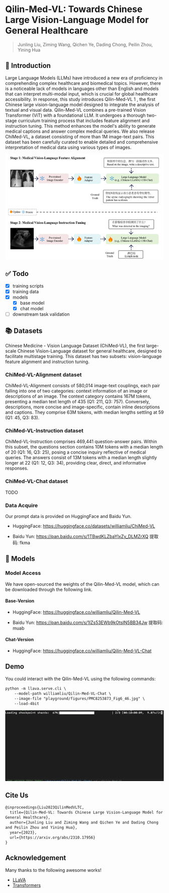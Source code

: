 # Qilin-Med-VL: Towards Chinese Large Vision-Language Model for General Healthcare

> Junling Liu, Ziming Wang, Qichen Ye, Dading Chong, Peilin Zhou, Yining Hua

## 📖 Introduction
Large Language Models (LLMs) have introduced a new era of proficiency in comprehending complex healthcare and biomedical topics. However, there is a noticeable lack of models in languages other than English and models that can interpret multi-modal input, which is crucial for global healthcare accessibility. In response, this study introduces Qilin-Med-VL 1 , the first Chinese large vision-language model designed to integrate the analysis of textual and visual data. Qilin-Med-VL combines a pre-trained Vision Transformer (ViT) with a foundational LLM. It undergoes a thorough two-stage curriculum training process that includes feature alignment and instruction tuning. This method enhances the model's ability to generate medical captions and answer complex medical queries. We also release ChiMed-VL, a dataset consisting of more than 1M image-text pairs. This dataset has been carefully curated to enable detailed and comprehensive interpretation of medical data using various types of images.

![overview](docs/flowchart.png)


## ✅ Todo

- [x] training scripts
- [x] training data
- [x] models
    - [x] base model
    - [x] chat model
- [ ] downstream task validation

## 📚 Datasets

Chinese Medicine - Vision Language Dataset (ChiMed-VL), the first large-scale Chinese Vision-Language dataset for general healthcare, designed to facilitate multistage training. This dataset has two subsets: vision-language feature alignment and instruction tuning.

### ChiMed-VL-Alignment dataset
ChiMed-VL-Alignment consists of 580,014 image-text couplings, each pair falling into one of two categories: context information of an image or descriptions of an image. The context category contains 167M tokens, presenting a median text length of 435 (Q1: 211, Q3: 757). Conversely, descriptions, more concise and image-specific, contain inline descriptions and captions. They comprise 63M tokens, with median lengths settling at 59 (Q1: 45, Q3: 83).

### ChiMed-VL-Instruction dataset
ChiMed-VL-Instruction comprises 469,441 question-answer pairs. Within this subset, the questions section contains 10M tokens with a median length of 20 (Q1: 16, Q3: 25), posing a concise inquiry reflective of medical queries. The answers consist of 13M tokens with a median length slightly longer at 22 (Q1: 12, Q3: 34), providing clear, direct, and informative responses.

### ChiMed-VL-Chat dataset
TODO

### Data Acquire
Our prompt data is provided on HuggingFace and Baidu Yun.

- HuggingFace: https://huggingface.co/datasets/williamliu/ChiMed-VL

- Baidu Yun: https://pan.baidu.com/s/1TBwdKLZbaYIxZy_DLMZrXQ 提取码: fkma

## 👨‍ Models

### Model Access
We have open-sourced the weights of the Qilin-Med-VL model, which can be downloaded through the following link.

#### Base-Version
- HuggingFace: https://huggingface.co/williamliu/Qilin-Med-VL

- Baidu Yun: https://pan.baidu.com/s/1lZs53EWb9kOtsIN5BB34Jw 提取码: muab 

#### Chat-Version
- HuggingFace: https://huggingface.co/williamliu/Qilin-Med-VL-Chat


## Demo

You could interact with the Qilin-Med-VL using the following commands:
```
python -m llava.serve.cli \
    --model-path williamliu/Qilin-Med-VL-Chat \
    --image-file "playground/figures/PMC8253873_Fig6_46.jpg" \
    --load-4bit
```
![overview](docs/demo.gif)

## Cite Us
```
@inproceedings{Liu2023QilinMedVLTC,
  title={Qilin-Med-VL: Towards Chinese Large Vision-Language Model for General Healthcare},
  author={Junling Liu and Ziming Wang and Qichen Ye and Dading Chong and Peilin Zhou and Yining Hua},
  year={2023},
  url={https://arxiv.org/abs/2310.17956}
}
```

## Acknowledgement

Many thanks to the following awesome works!

- [LLaVA](https://github.com/haotian-liu/LLaVA)
- [Transformers](https://github.com/huggingface/transformers)

